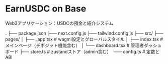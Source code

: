 # EarnUSDC on Base

Web3アプリケーション：USDCの預金と紹介システム

.
├── package.json
├── next.config.js
├── tailwind.config.js
├── src/
    ├── pages/
    │   ├── _app.tsx        # wagmi設定とグローバルスタイル
    │   ├── index.tsx       # メインページ（デポジット機能含む）
    │   └── dashboard.tsx   # 管理者ダッシュボード
    ├── store.ts           # zustandストア（admin含む）
    └── config.ts          # 定数とABI
